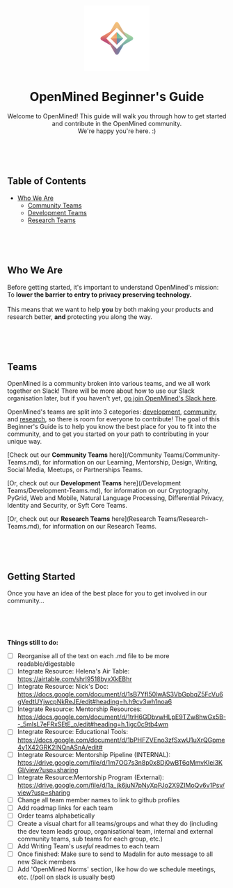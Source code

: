 
<div align="center">
  <img alt="OpenMined Logo" src="/images/logo.png">
  <h1><strong>OpenMined Beginner's Guide</strong></h1>
  <p>Welcome to OpenMined! This guide will walk you through how to get started and contribute in the OpenMined community.<br>We're happy you're here. :)</p>
</div>

<br><br><br>

## Table of Contents
- [Who We Are](#who-we-are)
  - [Community Teams](Community-Teams.md)
  - [Development Teams](Development-Teams.md)
  - [Research Teams](Research-Teams.md)

<br><br><br>

## Who We Are

Before getting started, it's important to understand OpenMined's mission:<br>
To **lower the barrier to entry to privacy preserving technology.**
<br><br>
This means that we want to help **you** by both making your products and research better, **and** protecting you along the way.

<br><br><br>

## Teams
OpenMined is a community broken into various teams, and we all work together on Slack! There will be more about how to use our Slack organisation later, but if you haven't yet, [go join OpenMined's Slack here](https://slack.openmined.org). 

OpenMined's teams are split into 3 categories: [development](Development-Teams.md), [community](Community-Teams.md), and [research](Research-Teams.md), so there is room for everyone to contribute! The goal of this Beginner's Guide is to help you know the best place for you to fit into the community, and to get you started on your path to contributing in your unique way.

[Check out our **Community Teams** here](/Community Teams/Community-Teams.md), for information on our Learning, Mentorship, Design, Writing, Social Media, Meetups, or Partnerships Teams.

[Or, check out our **Development Teams** here](/Development Teams/Development-Teams.md), for information on our Cryptography, PyGrid, Web and Mobile, Natural Language Processing, Differential Privacy, Identity and Security, or Syft Core Teams.

[Or, check out our **Research Teams** here](Research Teams/Research-Teams.md), for information on our Research Teams.


<br><br><br>

## Getting Started
Once you have an idea of the best place for you to get involved in our community...

<br><br><br>

**Things still to do:**
- [ ] Reorganise all of the text on each .md file to be more readable/digestable
- [ ] Integrate Resource:  Helena's Air Table:  https://airtable.com/shrl9518byxXkEBhr
- [ ] Integrate Resource:  Nick's Doc:  https://docs.google.com/document/d/1sB7YfI50lwAS3VbGpbqZ5FcVu6gVedtUYjwcpNkReJE/edit#heading=h.h9cv3wh1noa6 
- [ ] Integrate Resource:  Mentorship Resources:  https://docs.google.com/document/d/1trH6GDbvwHLpE9TZw8hwGx5B--_5mlsL7eFRxSEtE_o/edit#heading=h.1igc0c9tb4wm 
- [ ] Integrate Resource:  Educational Tools:  https://docs.google.com/document/d/1bPHFZVEno3zfSxwU1uXrQGpme4y1X42GRK2INQnASnA/edit# 
- [ ] Integrate Resource:  Mentorship Pipeline (INTERNAL):  https://drive.google.com/file/d/1m7OG7s3n8p0x8Dj0wBT6qMmvKIei3KGl/view?usp=sharing 
- [ ] Integrate Resource:Mentorship Program (External):  https://drive.google.com/file/d/1a_jk6juN7pNyXpPJo2X9ZIMoQv6v1Psv/view?usp=sharing
- [ ] Change all team member names to link to github profiles
- [ ] Add roadmap links for each team
- [ ] Order teams alphabetically
- [ ] Create a visual chart for all teams/groups and what they do (including the dev team leads group, organisational team, internal and external community teams, sub teams for each group, etc.)
- [ ] Add Writing Team's *useful* readmes to each team
- [ ] Once finished: Make sure to send to Madalin for auto message to all new Slack members
- [ ] Add 'OpenMined Norms' section, like how do we schedule meetings, etc. (/poll on slack is usually best)
